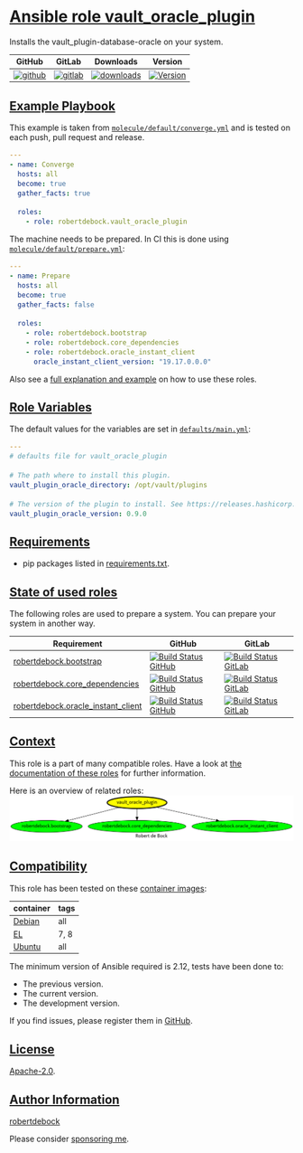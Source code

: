 # [Ansible role vault_oracle_plugin](#vault_oracle_plugin)

Installs the vault_plugin-database-oracle on your system.

|GitHub|GitLab|Downloads|Version|
|------|------|---------|-------|
|[![github](https://github.com/robertdebock/ansible-role-vault_oracle_plugin/workflows/Ansible%20Molecule/badge.svg)](https://github.com/robertdebock/ansible-role-vault_oracle_plugin/actions)|[![gitlab](https://gitlab.com/robertdebock-iac/ansible-role-vault_oracle_plugin/badges/master/pipeline.svg)](https://gitlab.com/robertdebock-iac/ansible-role-vault_oracle_plugin)|[![downloads](https://img.shields.io/ansible/role/d/robertdebock/vault_oracle_plugin)](https://galaxy.ansible.com/robertdebock/vault_oracle_plugin)|[![Version](https://img.shields.io/github/release/robertdebock/ansible-role-vault_oracle_plugin.svg)](https://github.com/robertdebock/ansible-role-vault_oracle_plugin/releases/)|

## [Example Playbook](#example-playbook)

This example is taken from [`molecule/default/converge.yml`](https://github.com/robertdebock/ansible-role-vault_oracle_plugin/blob/master/molecule/default/converge.yml) and is tested on each push, pull request and release.

```yaml
---
- name: Converge
  hosts: all
  become: true
  gather_facts: true

  roles:
    - role: robertdebock.vault_oracle_plugin
```

The machine needs to be prepared. In CI this is done using [`molecule/default/prepare.yml`](https://github.com/robertdebock/ansible-role-vault_oracle_plugin/blob/master/molecule/default/prepare.yml):

```yaml
---
- name: Prepare
  hosts: all
  become: true
  gather_facts: false

  roles:
    - role: robertdebock.bootstrap
    - role: robertdebock.core_dependencies
    - role: robertdebock.oracle_instant_client
      oracle_instant_client_version: "19.17.0.0.0"
```

Also see a [full explanation and example](https://robertdebock.nl/how-to-use-these-roles.html) on how to use these roles.

## [Role Variables](#role-variables)

The default values for the variables are set in [`defaults/main.yml`](https://github.com/robertdebock/ansible-role-vault_oracle_plugin/blob/master/defaults/main.yml):

```yaml
---
# defaults file for vault_oracle_plugin

# The path where to install this plugin.
vault_plugin_oracle_directory: /opt/vault/plugins

# The version of the plugin to install. See https://releases.hashicorp.com/vault-plugin-database-oracle/ .
vault_plugin_oracle_version: 0.9.0
```

## [Requirements](#requirements)

- pip packages listed in [requirements.txt](https://github.com/robertdebock/ansible-role-vault_oracle_plugin/blob/master/requirements.txt).

## [State of used roles](#state-of-used-roles)

The following roles are used to prepare a system. You can prepare your system in another way.

| Requirement | GitHub | GitLab |
|-------------|--------|--------|
|[robertdebock.bootstrap](https://galaxy.ansible.com/robertdebock/bootstrap)|[![Build Status GitHub](https://github.com/robertdebock/ansible-role-bootstrap/workflows/Ansible%20Molecule/badge.svg)](https://github.com/robertdebock/ansible-role-bootstrap/actions)|[![Build Status GitLab](https://gitlab.com/robertdebock-iac/ansible-role-bootstrap/badges/master/pipeline.svg)](https://gitlab.com/robertdebock-iac/ansible-role-bootstrap)|
|[robertdebock.core_dependencies](https://galaxy.ansible.com/robertdebock/core_dependencies)|[![Build Status GitHub](https://github.com/robertdebock/ansible-role-core_dependencies/workflows/Ansible%20Molecule/badge.svg)](https://github.com/robertdebock/ansible-role-core_dependencies/actions)|[![Build Status GitLab](https://gitlab.com/robertdebock-iac/ansible-role-core_dependencies/badges/master/pipeline.svg)](https://gitlab.com/robertdebock-iac/ansible-role-core_dependencies)|
|[robertdebock.oracle_instant_client](https://galaxy.ansible.com/robertdebock/oracle_instant_client)|[![Build Status GitHub](https://github.com/robertdebock/ansible-role-oracle_instant_client/workflows/Ansible%20Molecule/badge.svg)](https://github.com/robertdebock/ansible-role-oracle_instant_client/actions)|[![Build Status GitLab](https://gitlab.com/robertdebock-iac/ansible-role-oracle_instant_client/badges/master/pipeline.svg)](https://gitlab.com/robertdebock-iac/ansible-role-oracle_instant_client)|

## [Context](#context)

This role is a part of many compatible roles. Have a look at [the documentation of these roles](https://robertdebock.nl/) for further information.

Here is an overview of related roles:
![dependencies](https://raw.githubusercontent.com/robertdebock/ansible-role-vault_oracle_plugin/png/requirements.png "Dependencies")

## [Compatibility](#compatibility)

This role has been tested on these [container images](https://hub.docker.com/u/robertdebock):

|container|tags|
|---------|----|
|[Debian](https://hub.docker.com/r/robertdebock/debian)|all|
|[EL](https://hub.docker.com/r/robertdebock/enterpriselinux)|7, 8|
|[Ubuntu](https://hub.docker.com/r/robertdebock/ubuntu)|all|

The minimum version of Ansible required is 2.12, tests have been done to:

- The previous version.
- The current version.
- The development version.

If you find issues, please register them in [GitHub](https://github.com/robertdebock/ansible-role-vault_oracle_plugin/issues).

## [License](#license)

[Apache-2.0](https://github.com/robertdebock/ansible-role-vault_oracle_plugin/blob/master/LICENSE).

## [Author Information](#author-information)

[robertdebock](https://robertdebock.nl/)

Please consider [sponsoring me](https://github.com/sponsors/robertdebock).
